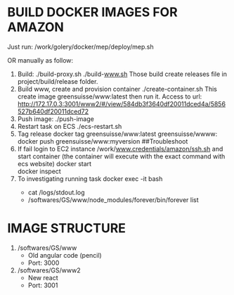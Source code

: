 # BUILD DOCKER IMAGES FOR AMAZON
Just run: /work/golery/docker/mep/deploy/mep.sh

OR manually as follow:
1. Build:
   ./build-proxy.sh
   ./build-www.sh
   Those build create releases file in project/build/release folder. 
2. Build www, create and provision container
   ./create-container.sh
   This create image greensuisse/www:latest then run it.
   Access to url: http://172.17.0.3:3001/www2/#/view/584db3f3640df20011dced4a/5856527b640df20011dced72
3. Push image: ./push-image          
4. Restart task on ECS 
   ./ecs-restart.sh
5. Tag release
   docker tag greensuisse/www:latest greensuisse/wwww:<myversion>
   docker push greensuisse/www:myversion
##Troubleshoot   
1. If fail login to EC2 instance /work/www.credentials/amazon/ssh.sh
   and start container (the container will execute with the exact command with ecs website) 
   docker start <id>  
   docker inspect <id>
2. To investigating running task
   docker exec -it <id> bash
   -  cat /logs/stdout.log
   - /softwares/GS/www/node_modules/forever/bin/forever list


# IMAGE STRUCTURE
1. /softwares/GS/www
	- Old angular code (pencil)
	- Port: 3000
2. /softwares/GS/www2
	- New react
	- Port: 3001
